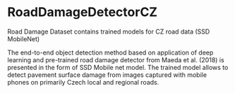 # RoadDamageDetectorCZ
Road Damage Dataset contains trained models for CZ road data (SSD MobileNet)

The end-to-end object detection method based on application of deep learning and pre-trained road damage detector from Maeda et al. (2018) 
is presented in the form of SSD Mobile net model. The trained model allows to detect pavement surface damage from images captured with 
mobile phones on primarily Czech local and regional roads.
